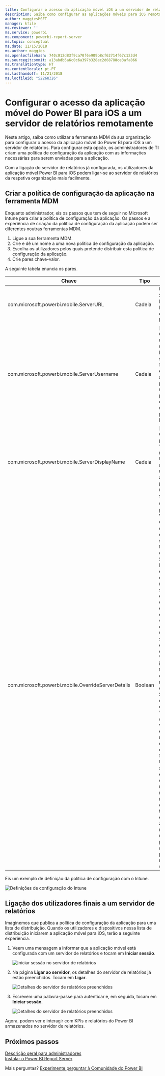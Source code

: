```yaml
---
title: Configurar o acesso da aplicação móvel iOS a um servidor de relatórios remotamente
description: Saiba como configurar as aplicações móveis para iOS remotamente para o seu servidor de relatórios.
author: maggiesMSFT
manager: kfile
ms.reviewer: ''
ms.service: powerbi
ms.component: powerbi-report-server
ms.topic: conceptual
ms.date: 11/15/2018
ms.author: maggies
ms.openlocfilehash: 740c012d83f9ca70f6e909b8cf62714f67c123d4
ms.sourcegitcommit: a13abdb5a6c0c6a397b328ec2d68788ce3afa866
ms.translationtype: HT
ms.contentlocale: pt-PT
ms.lasthandoff: 11/21/2018
ms.locfileid: "52268326"
---
```

# <a name="configure-power-bi-ios-mobile-app-access-to-a-report-server-remotely"></a>Configurar o acesso da aplicação móvel do Power BI para iOS a um servidor de relatórios remotamente

Neste artigo, saiba como utilizar a ferramenta MDM da sua organização para configurar o acesso da aplicação móvel do Power BI para iOS a um servidor de relatórios. Para configurar esta opção, os administradores de TI criam uma política de configuração da aplicação com as informações necessárias para serem enviadas para a aplicação. 

 Com a ligação do servidor de relatórios já configurada, os utilizadores da aplicação móvel Power BI para iOS podem ligar-se ao servidor de relatórios da respetiva organização mais facilmente. 

## <a name="create-the-app-configuration-policy-in-mdm-tool"></a>Criar a política de configuração da aplicação na ferramenta MDM 

Enquanto administrador, eis os passos que tem de seguir no Microsoft Intune para criar a política de configuração da aplicação. Os passos e a experiência de criação da política de configuração da aplicação podem ser diferentes noutras ferramentas MDM. 

1. Ligue a sua ferramenta MDM. 
2. Crie e dê um nome a uma nova política de configuração da aplicação. 
3. Escolha os utilizadores pelos quais pretende distribuir esta política de configuração da aplicação. 
4. Crie pares chave-valor. 

A seguinte tabela enuncia os pares.

|Chave  |Tipo  |Descrição  |
|---------|---------|---------|
| com.microsoft.powerbi.mobile.ServerURL | Cadeia | URL do Servidor de Relatórios </br> Deve começar por http/https |
| com.microsoft.powerbi.mobile.ServerUsername | Cadeia | [opcional] </br> O nome de utilizador a utilizar para ligar o servidor. </br> Se não existir, a aplicação pedirá ao utilizador para escrever o nome de utilizador para a ligação.| 
| com.microsoft.powerbi.mobile.ServerDisplayName | Cadeia | [opcional] </br> O valor predefinido é "Servidor de relatórios" </br> Um nome amigável utilizado na aplicação para representar o servidor | 
| com.microsoft.powerbi.mobile.OverrideServerDetails | Boolean | O valor predefinido é Verdadeiro </br>Quando definido como "True", substitui todas as definições do Servidor de Relatórios já existente no dispositivo móvel. Os servidores existentes que já estiverem configurados serão eliminados. </br> Quando a substituição está definida como Verdadeiro, isto impede também que o utilizador remova essa configuração. </br> Se estiver definido como "Falso", adicionará os valores emitidos, mantendo as definições existentes. </br> Se o mesmo URL do servidor já estiver configurado na aplicação móvel, esta manterá essa configuração tal como está. A aplicação não pedirá ao utilizador para voltar a autenticar para o mesmo servidor. |

Eis um exemplo de definição da política de configuração com o Intune.

![Definições de configuração do Intune](media/configure-powerbi-mobile-apps-remote/power-bi-ios-remote-configuration-settings.png)

## <a name="end-users-connecting-to-a-report-server"></a>Ligação dos utilizadores finais a um servidor de relatórios

 Imaginemos que publica a política de configuração da aplicação para uma lista de distribuição. Quando os utilizadores e dispositivos nessa lista de distribuição iniciarem a aplicação móvel para iOS, terão a seguinte experiência. 

1. Veem uma mensagem a informar que a aplicação móvel está configurada com um servidor de relatórios e tocam em **Iniciar sessão**.

    ![Iniciar sessão no servidor de relatórios](media/configure-powerbi-mobile-apps-remote/power-bi-config-server-sign-in.png)

2.  Na página **Ligar ao servidor**, os detalhes do servidor de relatórios já estão preenchidos. Tocam em **Ligar**.

    ![Detalhes do servidor de relatórios preenchidos](media/configure-powerbi-mobile-apps-remote/power-bi-ios-remote-configure-connect-server.png)

3. Escrevem uma palavra-passe para autenticar e, em seguida, tocam em **Iniciar sessão**. 

    ![Detalhes do servidor de relatórios preenchidos](media/configure-powerbi-mobile-apps-remote/power-bi-config-server-address.png)

Agora, podem ver e interagir com KPIs e relatórios do Power BI armazenados no servidor de relatórios.

## <a name="next-steps"></a>Próximos passos
[Descrição geral para administradores](admin-handbook-overview.md)  
[Instalar o Power BI Report Server](install-report-server.md)  

Mais perguntas? [Experimente perguntar à Comunidade do Power BI](https://community.powerbi.com/)

